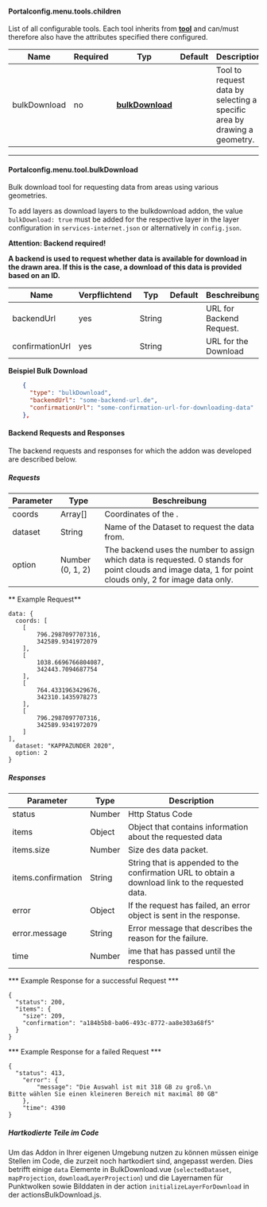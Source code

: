 #### Portalconfig.menu.tools.children

List of all configurable tools. Each tool inherits from **[tool](#markdown-header-portalconfigmenutool)** and can/must therefore also have the attributes specified there configured.

|Name|Required|Typ|Default|Description|Expert|
|----|-------------|---|-------|------------|------|
|bulkDownload|no|**[bulkDownload](#markdown-header-portalconfigmenutoolbulkDownload)**||Tool to request data by selecting a specific area by drawing a geometry.|true|

***

#### Portalconfig.menu.tool.bulkDownload

[inherits]: # (Portalconfig.menu.tool)

Bulk download tool for requesting data from areas using various geometries.

To add layers as download layers to the bulkdownload addon, the value `bulkDownload: true` must be added for the respective layer in the layer configuration in `services-internet.json` or alternatively in `config.json`.

**Attention: Backend required!**

**A backend is used to request whether data is available for download in the drawn area. If this is the case, a download of this data is provided based on an ID.**

|Name|Verpflichtend|Typ|Default|Beschreibung|Expert|
|----|-------------|---|-------|------------|------|
|backendUrl|yes|String||URL for Backend Request. |false|
|confirmationUrl|yes|String||URL for the Download|false|

**Beispiel Bulk Download**
```json
    {
      "type": "bulkDownload",
      "backendUrl": "some-backend-url.de",
      "confirmationUrl": "some-confirmation-url-for-downloading-data"
    },
```

#### Backend Requests and Responses

The backend requests and responses for which the addon was developed are described below.

##### Requests

|Parameter|Type|Beschreibung|
|----|-------------|-------------|
|coords|Array[]|Coordinates of the .|
|dataset| String| Name of the Dataset to request the data from.|
|option| Number (0, 1, 2)| The backend uses the number to assign which data is requested. 0 stands for point clouds and image data, 1 for point clouds only, 2 for image data only. |

** Example Request**
```
data: {
  coords: [
    [
        796.2987097707316,
        342589.9341972079
    ],
    [
        1038.6696766804087,
        342443.7094687754
    ],
    [
        764.4331963429676,
        342310.1435978273
    ],
    [
        796.2987097707316,
        342589.9341972079
    ]
],
  dataset: "KAPPAZUNDER 2020",
  option: 2
}
```

##### Responses

|Parameter|Type|Description|
|----|-------------|-------------|
|status|Number|Http Status Code|
|items| Object| Object that contains information about the requested data |
|items.size| Number| Size des data packet. |
|items.confirmation | String | String that is appended to the confirmation URL to obtain a download link to the requested data. |
|error| Object | If the request has failed, an error object is sent in the response. |
|error.message| String | Error message that describes the reason for the failure. | 
|time|Number|ime that has passed until the response.|

*** Example Response for a successful Request ***
```
{
  "status": 200,
  "items": {
    "size": 209,
    "confirmation": "a184b5b8-ba06-493c-8772-aa8e303a68f5"
  }
}
```

*** Example Response for a failed Request ***
```
{
  "status": 413,
    "error": {
        "message": "Die Auswahl ist mit 318 GB zu groß.\n                                                        Bitte wählen Sie einen kleineren Bereich mit maximal 80 GB"
    },
    "time": 4390
}
``` 
##### Hartkodierte Teile im Code

Um das Addon in Ihrer eigenen Umgebung nutzen zu können müssen einige Stellen im Code, die zurzeit noch hartkodiert sind, angepasst werden. Dies betrifft einige `data` Elemente in BulkDownload.vue (`selectedDataset`, `mapProjection`, `downloadLayerProjection`) und die Layernamen für Punktwolken sowie Bilddaten in der action `initializeLayerForDownload` in der actionsBulkDownload.js.
